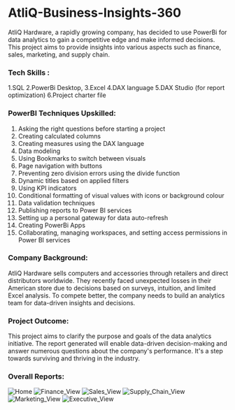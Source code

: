 # AtliQ-Business-Insights-360
AtliQ Hardware, a rapidly growing company, has decided to use PowerBi for data analytics to gain a competitive edge and make informed decisions. This project aims to provide insights into various aspects such as finance, sales, marketing, and supply chain.

### Tech Skills :
1.SQL
2.PowerBi Desktop,
3.Excel
4.DAX language
5.DAX Studio (for report optimization)
6.Project charter file

### PowerBI Techniques Upskilled:
1. Asking the right questions before starting a project
2. Creating calculated columns
3. Creating measures using the DAX language
4. Data modeling
5. Using Bookmarks to switch between visuals
6. Page navigation with buttons
7. Preventing zero division errors using the divide function
8. Dynamic titles based on applied filters
9. Using KPI indicators
10. Conditional formatting of visual values with icons or background colour
11. Data validation techniques
12. Publishing reports to Power BI services
13. Setting up a personal gateway for data auto-refresh
14. Creating PowerBi Apps
15. Collaborating, managing workspaces, and setting access permissions in Power BI services

### Company Background:
AtliQ Hardware sells computers and accessories through retailers and direct distributors worldwide. They recently faced unexpected losses in their American store due to decisions based on surveys, intuition, and limited Excel analysis. To compete better, the company needs to build an analytics team for data-driven insights and decisions.

### Project Outcome:
This project aims to clarify the purpose and goals of the data analytics initiative. The report generated will enable data-driven decision-making and answer numerous questions about the company's performance. It's a step towards surviving and thriving in the industry.

### Overall Reports:
![Home](https://github.com/user-attachments/assets/28642847-652d-461e-b8ea-92d158256b97)
![Finance_View](https://github.com/user-attachments/assets/7da80ea9-2e65-4491-81bb-690c7aa1b2db)
![Sales_View](https://github.com/user-attachments/assets/4ac3eb26-6ec1-409b-b17d-63e680da97f5)
![Supply_Chain_View](https://github.com/user-attachments/assets/ef7e7f24-f65d-4444-964f-2c3be8c17dad)
![Marketing_View](https://github.com/user-attachments/assets/a67c200f-f87c-4762-aec8-33d56f4d60c4)
![Executive_View](https://github.com/user-attachments/assets/0db941bc-3c8b-4461-bb2b-a0e8873850da)

